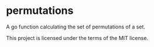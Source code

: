 # permutations
A go function calculating the set of permutations of a set.

This project is licensed under the terms of the MIT license.
